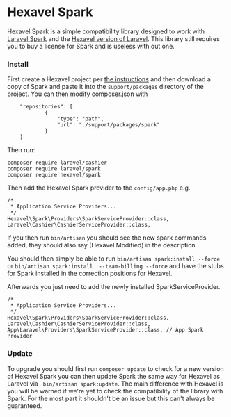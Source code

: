 # Hexavel Spark

Hexavel Spark is a simple compatibility library designed to work with [Laravel Spark](http://spark.laravel.com) and 
the [Hexavel version of Laravel](https://github.com/peterfox/hexavel). This library still requires you to buy a license
for Spark and is useless with out one.

### Install

First create a Hexavel project per [the instructions](https://github.com/peterfox/hexavel/blob/master/README.md) and then
download a copy of Spark and paste it into the ```support/packages``` directory of the project. You can then modify composer.json
with

```
    "repositories": [
            {
                "type": "path",
                "url": "./support/packages/spark"
            }
    ]        
```

Then run:

```
composer require laravel/cashier 
composer require laravel/spark 
composer require hexavel/spark 
```

Then add the Hexavel Spark provider to the ```config/app.php``` e.g.
 
```
/*
 * Application Service Providers...
 */
Hexavel\Spark\Providers\SparkServiceProvider::class,
Laravel\Cashier\CashierServiceProvider::class,
```

If you then run ```bin/artisan``` you should see the new spark commands added, they should also say (Hexavel Modified) 
in the description.

You should then simply be able to run ```bin/artisan spark:install --force``` or ```bin/artisan spark:install  --team-billing --force```
and have the stubs for Spark installed in the correction positions for Hexavel.

Afterwards you just need to add the newly installed SparkServiceProvider.

```
/*
 * Application Service Providers...
 */
Hexavel\Spark\Providers\SparkServiceProvider::class,
Laravel\Cashier\CashierServiceProvider::class,
App\Laravel\Providers\SparkServiceProvider::class, // App Spark Provider
```

### Update

To upgrade you should first run ```composer update``` to check for a new version of Hexavel Spark you can then update 
Spark the same way for Hexavel as Laravel via ``` bin/artisan spark:update```. The main difference with Hexavel is you 
will be warned if we're yet to check the compatibility of the library with Spark. For the most part it shouldn't be an 
issue but this can't always be guaranteed. 
